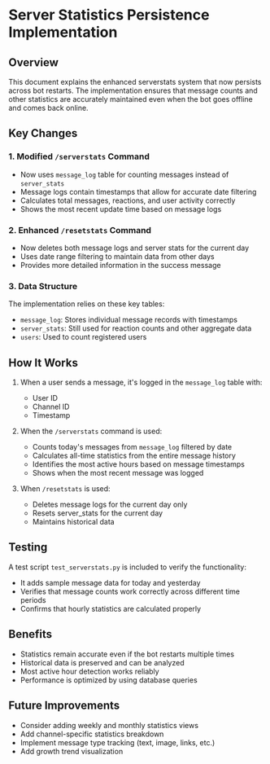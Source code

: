 # Server Statistics Persistence Implementation

## Overview
This document explains the enhanced serverstats system that now persists across bot restarts. The implementation ensures that message counts and other statistics are accurately maintained even when the bot goes offline and comes back online.

## Key Changes

### 1. Modified `/serverstats` Command
- Now uses `message_log` table for counting messages instead of `server_stats`
- Message logs contain timestamps that allow for accurate date filtering
- Calculates total messages, reactions, and user activity correctly
- Shows the most recent update time based on message logs

### 2. Enhanced `/resetstats` Command
- Now deletes both message logs and server stats for the current day
- Uses date range filtering to maintain data from other days
- Provides more detailed information in the success message

### 3. Data Structure
The implementation relies on these key tables:
- `message_log`: Stores individual message records with timestamps
- `server_stats`: Still used for reaction counts and other aggregate data
- `users`: Used to count registered users

## How It Works

1. When a user sends a message, it's logged in the `message_log` table with:
   - User ID
   - Channel ID
   - Timestamp

2. When the `/serverstats` command is used:
   - Counts today's messages from `message_log` filtered by date
   - Calculates all-time statistics from the entire message history
   - Identifies the most active hours based on message timestamps
   - Shows when the most recent message was logged

3. When `/resetstats` is used:
   - Deletes message logs for the current day only
   - Resets server_stats for the current day
   - Maintains historical data

## Testing
A test script `test_serverstats.py` is included to verify the functionality:
- It adds sample message data for today and yesterday
- Verifies that message counts work correctly across different time periods
- Confirms that hourly statistics are calculated properly

## Benefits
- Statistics remain accurate even if the bot restarts multiple times
- Historical data is preserved and can be analyzed
- Most active hour detection works reliably
- Performance is optimized by using database queries

## Future Improvements
- Consider adding weekly and monthly statistics views
- Add channel-specific statistics breakdown
- Implement message type tracking (text, image, links, etc.)
- Add growth trend visualization